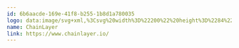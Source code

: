 ```yaml
---
id: 6b6aacde-169e-41f8-b255-1b8d1a780035
logo: data:image/svg+xml,%3Csvg%20width%3D%22200%22%20height%3D%2284%22%20viewBox%3D%220%200%20200%2084%22%20fill%3D%22none%22%20xmlns%3D%22http%3A%2F%2Fwww.w3.org%2F2000%2Fsvg%22%3E%0A%3Cg%20clip-path%3D%22url(%23clip0_5919_2819)%22%3E%0A%3Cpath%20fill-rule%3D%22evenodd%22%20clip-rule%3D%22evenodd%22%20d%3D%22M19.1839%2025.3511C14.6641%2025.3511%2011%2029.1233%2011%2033.7766V42.2021C11%2046.412%2013.9989%2049.9006%2017.9173%2050.5274C18.5261%2054.5615%2021.9147%2057.6489%2026.0038%2057.6489C30.5237%2057.6489%2034.1877%2053.8767%2034.1877%2049.2234V40.7979C34.1877%2036.5881%2031.1888%2033.0994%2027.2704%2032.4726C26.6616%2028.4385%2023.273%2025.3511%2019.1839%2025.3511ZM27.2704%2032.4726C26.8576%2032.4066%2026.4346%2032.3724%2026.0038%2032.3724C21.484%2032.3724%2017.8199%2036.1446%2017.8199%2040.7979V49.2234C17.8199%2049.6669%2017.8532%2050.1024%2017.9173%2050.5274C18.3301%2050.5934%2018.7532%2050.6277%2019.1839%2050.6277C23.7037%2050.6277%2027.3678%2046.8554%2027.3678%2042.2021V33.7766C27.3678%2033.3331%2027.3345%2032.8976%2027.2704%2032.4726Z%22%20fill%3D%22black%22%2F%3E%0A%3Cpath%20fill-rule%3D%22evenodd%22%20clip-rule%3D%22evenodd%22%20d%3D%22M188.842%2048.3959H186.188L183.774%2042.7276H181.684V48.3959H179.011V34.7811H184.058C185.483%2034.7811%20186.393%2035.1886%20187.086%2035.8406C187.838%2036.5742%20188.313%2037.6133%20188.313%2038.7543C188.313%2039.8954%20187.8%2041.05%20186.979%2041.7767C186.724%2042.0016%20186.499%2042.1783%20186.253%2042.3152L188.842%2048.3959ZM183.9%2040.2825H181.684V37.2261H183.9C184.672%2037.2261%20185.008%2037.4095%20185.246%2037.6745C185.483%2037.9393%20185.642%2038.3468%20185.642%2038.7747C185.642%2039.1822%20185.483%2039.5897%20185.246%2039.8546C185.008%2040.1195%20184.672%2040.2825%20183.9%2040.2825Z%22%20fill%3D%22black%22%2F%3E%0A%3Cpath%20d%3D%22M174.463%2037.0063H169.08V40.2577H173.141V42.5909H169.08V45.9503H174.463V48.2836H166.531V34.6731H174.463V37.0063Z%22%20fill%3D%22black%22%2F%3E%0A%3Cpath%20d%3D%22M162.617%2034.6731L158.085%2041.9039V48.2836H155.535V41.9039L151.002%2034.6731H153.911L156.819%2039.4562L159.709%2034.6731H162.617Z%22%20fill%3D%22black%22%2F%3E%0A%3Cpath%20d%3D%22M139.761%2048.2836H137.098L142.764%2034.6731H144.558L150.224%2048.2836H147.561L146.314%2045.2698H141.008L139.761%2048.2836ZM143.652%2038.9118L141.97%2042.9366H145.332L143.652%2038.9118Z%22%20fill%3D%22black%22%2F%3E%0A%3Cpath%20d%3D%22M125.345%2048.2836V34.6731H127.895V45.9503H133.466V48.2836H125.345Z%22%20fill%3D%22black%22%2F%3E%0A%3Cpath%20d%3D%22M108.091%2048.2836V34.6731H110.095L117.251%2043.5393V34.6731H119.8V48.2836H117.796L110.64%2039.4173V48.2836H108.091Z%22%20fill%3D%22black%22%2F%3E%0A%3Cpath%20d%3D%22M100.213%2048.2836V34.6731H102.762V48.2836H100.213Z%22%20fill%3D%22black%22%2F%3E%0A%3Cpath%20d%3D%22M85.7149%2048.2836H83.0518L88.7177%2034.6731H90.5121L96.1781%2048.2836H93.5149L92.2682%2045.2698H86.9616L85.7149%2048.2836ZM89.6057%2038.9118L87.9246%2042.9366H91.2861L89.6057%2038.9118Z%22%20fill%3D%22black%22%2F%3E%0A%3Cpath%20d%3D%22M76.4683%2048.2836V42.6882H69.8582V48.2836H67.3086V34.6731H69.8582V40.3657H76.4683V34.6731H79.0179V48.2836H76.4683Z%22%20fill%3D%22black%22%2F%3E%0A%3Cpath%20d%3D%22M53.1053%2041.4784C53.1053%2038.8925%2054.9939%2036.812%2057.5057%2036.812C58.8088%2036.812%2059.9231%2037.3953%2060.7163%2038.2119L62.3594%2036.4231C61.1696%2035.2371%2059.4887%2034.4788%2057.5246%2034.4788C53.4074%2034.4788%2050.5557%2037.5703%2050.5557%2041.4784C50.5557%2045.3866%2053.4074%2048.4781%2057.5246%2048.4781C59.4887%2048.4781%2061.1696%2047.7198%2062.3594%2046.5337L60.7163%2044.7449C59.9231%2045.5616%2058.8088%2046.1449%2057.5057%2046.1449C54.9939%2046.1449%2053.1053%2044.0644%2053.1053%2041.4784Z%22%20fill%3D%22black%22%2F%3E%0A%3C%2Fg%3E%0A%3Cdefs%3E%0A%3CclipPath%20id%3D%22clip0_5919_2819%22%3E%0A%3Crect%20width%3D%22178%22%20height%3D%2233%22%20fill%3D%22white%22%20transform%3D%22translate(11%2025)%22%2F%3E%0A%3C%2FclipPath%3E%0A%3C%2Fdefs%3E%0A%3C%2Fsvg%3E%0A
name: ChainLayer
link: https://www.chainlayer.io/
---
```

